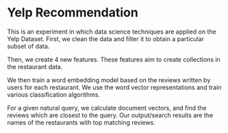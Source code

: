 # Yelp Recommendation

This is an experiment in which data science techniques are applied on the Yelp Dataset. First, we clean the data and filter it to obtain a particular subset of data. 

Then, we create 4 new features. These features aim to create collections in the restaurant data. 

We then train a word embedding model based on the reviews written by users for each restaurant. We use the word vector representations and train various classification algorithms. 

For a given natural query, we calculate document vectors, and find the reviews which are closest to the query. Our output/search results are the names of the restaurants with top matching reviews.

